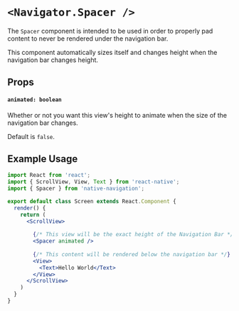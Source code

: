 # `<Navigator.Spacer />`

The `Spacer` component is intended to be used in order to properly pad content to never be rendered
under the navigation bar.

This component automatically sizes itself and changes height when the navigation bar changes height.


## Props

#### `animated: boolean`

Whether or not you want this view's height to animate when the size of the navigation bar changes.

Default is `false`.


## Example Usage

```jsx
import React from 'react';
import { ScrollView, View, Text } from 'react-native';
import { Spacer } from 'native-navigation';

export default class Screen extends React.Component {
  render() {
    return (
      <ScrollView>
      
        {/* This view will be the exact height of the Navigation Bar */}
        <Spacer animated />
        
        {/* This content will be rendered below the navigation bar */}
        <View>
          <Text>Hello World</Text>
        </View>
      </ScrollView>
    )
  }
}
```
